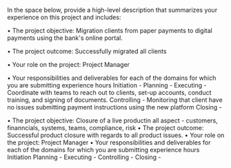 In the space below, provide a high-level description that summarizes your experience on this project and includes:

• The project objective:
Migration clients from paper payments to digital payments using the bank's online portal.

• The project outcome:
Successfully migrated all clients

• Your role on the project:
Project Manager

• Your responsibilities and deliverables for each of the domains for which you are submitting experience hours
Initiation - 
Planning - 
Executing - Coordinate with teams to reach out to clients, set-up accounts, conduct training, and signing of documents.
Controlling - Monitoring that client have no issues submitting payment instructions using the new platform
Closing - 


• The project objective:
Closure of a live productin all aspect - customers, finanncials, systems, teams, compliance, risk
• The project outcome:
Successful product closure with regards to all product issues.
• Your role on the project:
Project Manager
• Your responsibilities and deliverables for each of the domains for which you are submitting experience hours
Initiation
Planning - 
Executing - 
Controlling - 
Closing - 

